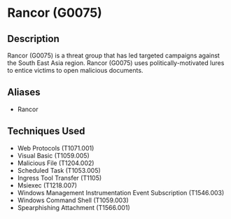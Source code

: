 # Rancor (G0075)

## Description
Rancor (G0075) is a threat group that has led targeted campaigns against the South East Asia region. Rancor (G0075) uses politically-motivated lures to entice victims to open malicious documents. 

## Aliases
- Rancor

## Techniques Used
- Web Protocols (T1071.001)
- Visual Basic (T1059.005)
- Malicious File (T1204.002)
- Scheduled Task (T1053.005)
- Ingress Tool Transfer (T1105)
- Msiexec (T1218.007)
- Windows Management Instrumentation Event Subscription (T1546.003)
- Windows Command Shell (T1059.003)
- Spearphishing Attachment (T1566.001)
